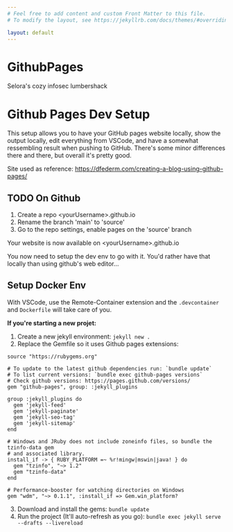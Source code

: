 ```yaml
---
# Feel free to add content and custom Front Matter to this file.
# To modify the layout, see https://jekyllrb.com/docs/themes/#overriding-theme-defaults

layout: default
---
```


# GithubPages
Selora's cozy infosec lumbershack

# Github Pages Dev Setup

This setup allows you to have your GitHub pages website locally, show the output locally, edit everything from VSCode, and have a somewhat ressembling result when pushing to GitHub. There's some minor differences there and there, but overall it's pretty good.

Site used as reference: 
https://dfederm.com/creating-a-blog-using-github-pages/

## TODO On Github

1. Create a repo \<yourUsername\>.github.io
2. Rename the branch 'main' to 'source'
2. Go to the repo settings, enable pages on the 'source' branch

Your website is now available on \<yourUsername\>.github.io

You now need to setup the dev env to go with it. You'd rather have that locally than using github's web editor...

## Setup Docker Env

With VSCode, use the Remote-Container extension and the `.devcontainer` and `Dockerfile` will take care of you.

**If you're starting a new projet:**

1. Create a new jekyll environment: `jekyll new .`
2. Replace the Gemfile so it uses Github pages extensions: 

```
source "https://rubygems.org"

# To update to the latest github dependencies run: `bundle update`
# To list current versions: `bundle exec github-pages versions`
# Check github versions: https://pages.github.com/versions/
gem "github-pages", group: :jekyll_plugins

group :jekyll_plugins do
  gem 'jekyll-feed'
  gem 'jekyll-paginate'
  gem 'jekyll-seo-tag'
  gem 'jekyll-sitemap'
end

# Windows and JRuby does not include zoneinfo files, so bundle the tzinfo-data gem
# and associated library.
install_if -> { RUBY_PLATFORM =~ %r!mingw|mswin|java! } do
  gem "tzinfo", "~> 1.2"
  gem "tzinfo-data"
end

# Performance-booster for watching directories on Windows
gem "wdm", "~> 0.1.1", :install_if => Gem.win_platform?
```

3. Download and install the gems: `bundle update`
4. Run the project (It'll auto-refresh as you go): `bundle exec jekyll serve --drafts --livereload`
